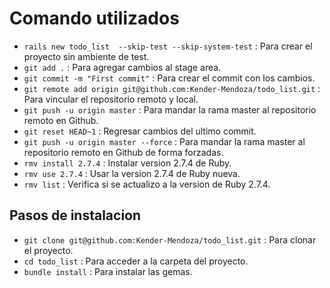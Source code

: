 # Comando utilizados

- `rails new todo_list  --skip-test --skip-system-test` : Para crear el proyecto sin ambiente de test.
- `git add .` : Para agregar cambios al stage area.
- `git commit -m "First commit"` : Para crear el commit con los cambios.
- `git remote add origin git@github.com:Kender-Mendoza/todo_list.git` : Para vincular el repositorio remoto y local.
- `git push -u origin master` : Para mandar la rama master al repositorio remoto en Github.
- `git reset HEAD~1` : Regresar cambios del ultimo commit.
- `git push -u origin master --force` : Para mandar la rama master al repositorio remoto en Github de forma forzadas.
- `rmv install 2.7.4` : Instalar version 2.7.4 de Ruby.
- `rmv use 2.7.4` : Usar la version 2.7.4 de Ruby nueva.
- `rmv list` : Verifica si se actualizo a la version de Ruby 2.7.4.

## Pasos de instalacion

- `git clone git@github.com:Kender-Mendoza/todo_list.git` : Para clonar el proyecto.
- `cd todo_list` : Para acceder a la carpeta del proyecto.
- `bundle install` : Para instalar las gemas.
